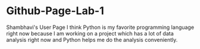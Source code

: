 # Github-Page-Lab-1
Shambhavi's User Page
I think Python is my favorite programming language right now because I am working on a project which has a lot of data analysis right now and Python helps me do the analysis conveniently. 